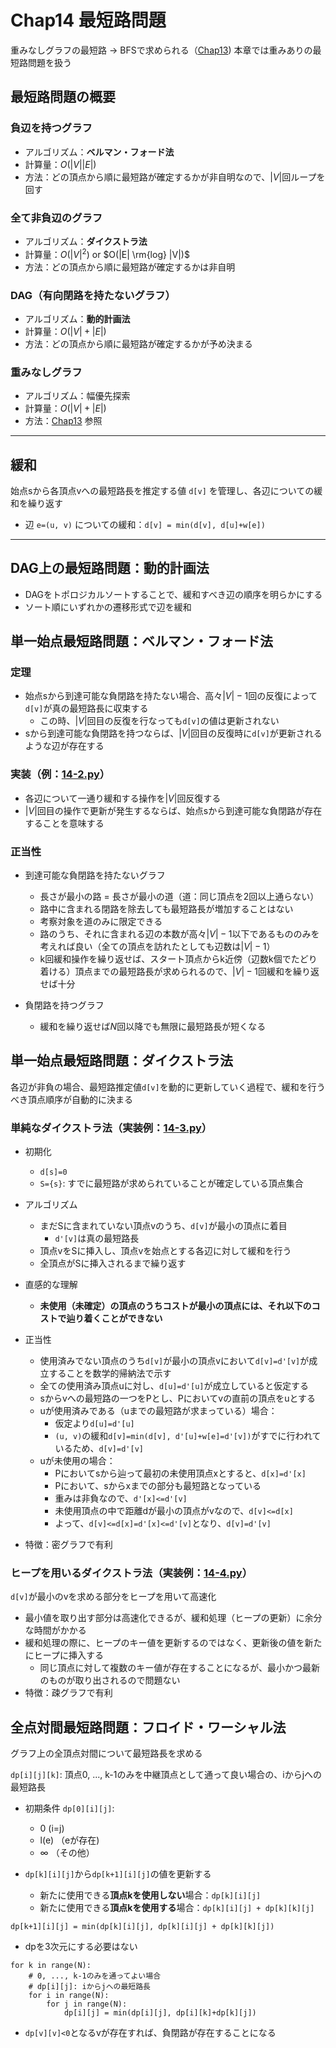 # Chap14 最短路問題

重みなしグラフの最短路 → BFSで求められる（[Chap13](../chap13))
本章では重みありの最短路問題を扱う

## 最短路問題の概要

### 負辺を持つグラフ

- アルゴリズム：**ベルマン・フォード法**
- 計算量：$O(|V||E|)$
- 方法：どの頂点から順に最短路が確定するかが非自明なので、$|V|$回ループを回す

### 全て非負辺のグラフ

- アルゴリズム：**ダイクストラ法**
- 計算量：$O(|V|^2)$ or $O(|E| \rm{log} |V|)$
- 方法：どの頂点から順に最短路が確定するかは非自明

### DAG（有向閉路を持たないグラフ）

- アルゴリズム：**動的計画法**
- 計算量：$O(|V|+|E|)$
- 方法：どの頂点から順に最短路が確定するかが予め決まる

### 重みなしグラフ

- アルゴリズム：幅優先探索
- 計算量：$O(|V|+|E|)$
- 方法：[Chap13](../chap13) 参照
___
## 緩和

始点sから各頂点vへの最短路長を推定する値 `d[v]` を管理し、各辺についての緩和を繰り返す

- 辺 `e=(u, v)` についての緩和：`d[v] = min(d[v], d[u]+w[e])`

___
## DAG上の最短路問題：動的計画法

- DAGをトポロジカルソートすることで、緩和すべき辺の順序を明らかにする
- ソート順にいずれかの遷移形式で辺を緩和

## 単一始点最短路問題：ベルマン・フォード法

### 定理

- 始点sから到達可能な負閉路を持たない場合、高々$|V|-1$回の反復によって`d[v]`が真の最短路長に収束する
  - この時、$|V|$回目の反復を行なっても`d[v]`の値は更新されない
- sから到達可能な負閉路を持つならば、$|V|$回目の反復時に`d[v]`が更新されるような辺が存在する

### 実装（例：[14-2.py](code/14-2.py)）

- 各辺について一通り緩和する操作を$|V|$回反復する
- $|V|$回目の操作で更新が発生するならば、始点sから到達可能な負閉路が存在することを意味する

### 正当性

- 到達可能な負閉路を持たないグラフ
  - 長さが最小の路 = 長さが最小の道（道：同じ頂点を2回以上通らない）
  - 路中に含まれる閉路を除去しても最短路長が増加することはない
  - 考察対象を道のみに限定できる
  - 路のうち、それに含まれる辺の本数が高々$|V|-1$以下であるもののみを考えれば良い（全ての頂点を訪れたとしても辺数は$|V|-1$）
  - k回緩和操作を繰り返せば、スタート頂点からk近傍（辺数k個でたどり着ける）頂点までの最短路長が求められるので、$|V|-1$回緩和を繰り返せば十分

- 負閉路を持つグラフ
  - 緩和を繰り返せば$N$回以降でも無限に最短路長が短くなる

## 単一始点最短路問題：ダイクストラ法

各辺が非負の場合、最短路推定値`d[v]`を動的に更新していく過程で、緩和を行うべき頂点順序が自動的に決まる

### 単純なダイクストラ法（実装例：[14-3.py](code/14-3.py)）

- 初期化
  - `d[s]=0`
  - `S={s}`: すでに最短路が求められていることが確定している頂点集合
  
- アルゴリズム
  - まだSに含まれていない頂点vのうち、`d[v]`が最小の頂点に着目
    - `d'[v]`は真の最短路長
  - 頂点vをSに挿入し、頂点vを始点とする各辺に対して緩和を行う
  - 全頂点がSに挿入されるまで繰り返す

- 直感的な理解
  - **未使用（未確定）の頂点のうちコストが最小の頂点には、それ以下のコストで辿り着くことができない**
- 正当性
  - 使用済みでない頂点のうち`d[v]`が最小の頂点vにおいて`d[v]=d'[v]`が成立することを数学的帰納法で示す
  - 全ての使用済み頂点uに対し、`d[u]=d'[u]`が成立していると仮定する
  - sからvへの最短路の一つをPとし、Pにおいてvの直前の頂点をuとする
  - uが使用済みである（uまでの最短路が求まっている）場合：
    - 仮定より`d[u]=d'[u]`
    - `(u, v)`の緩和`d[v]=min(d[v], d'[u]+w[e]=d'[v])`がすでに行われているため、`d[v]=d'[v]`
  - uが未使用の場合：
    - Pにおいてsから辿って最初の未使用頂点xとすると、`d[x]=d'[x]`
    - Pにおいて、sからxまでの部分も最短路となっている
    - 重みは非負なので、`d'[x]<=d'[v]`
    - 未使用頂点の中で距離dが最小の頂点がvなので、`d[v]<=d[x]`
    - よって、`d[v]<=d[x]=d'[x]<=d'[v]`となり、`d[v]=d'[v]`

- 特徴：密グラフで有利

### ヒープを用いるダイクストラ法（実装例：[14-4.py](code/14-4.py)）

`d[v]`が最小のvを求める部分をヒープを用いて高速化
- 最小値を取り出す部分は高速化できるが、緩和処理（ヒープの更新）に余分な時間がかかる
- 緩和処理の際に、ヒープのキー値を更新するのではなく、更新後の値を新たにヒープに挿入する
  - 同じ頂点に対して複数のキー値が存在することになるが、最小かつ最新のものが取り出されるので問題ない
- 特徴：疎グラフで有利

## 全点対間最短路問題：フロイド・ワーシャル法

グラフ上の全頂点対間について最短路長を求める


`dp[i][j][k]`: 頂点0, ..., k-1のみを中継頂点として通って良い場合の、iからjへの最短路長

- 初期条件 `dp[0][i][j]`:
  - 0 (i=j)
  - l(e) （eが存在)
  - ∞ （その他）

- `dp[k][i][j]`から`dp[k+1][i][j]`の値を更新する
  - 新たに使用できる**頂点kを使用しない**場合：`dp[k][i][j]`
  - 新たに使用できる**頂点kを使用する**場合：`dp[k][i][j] + dp[k][k][j]`

`dp[k+1][i][j] = min(dp[k][i][j], dp[k][i][j] + dp[k][k][j])`

- dpを3次元にする必要はない

```
for k in range(N):
    # 0, ..., k-1のみを通ってよい場合
    # dp[i][j]: iからjへの最短路長
    for i in range(N):
        for j in range(N):
            dp[i][j] = min(dp[i][j], dp[i][k]+dp[k][j])
```

- `dp[v][v]<0`となるvが存在すれば、負閉路が存在することになる
